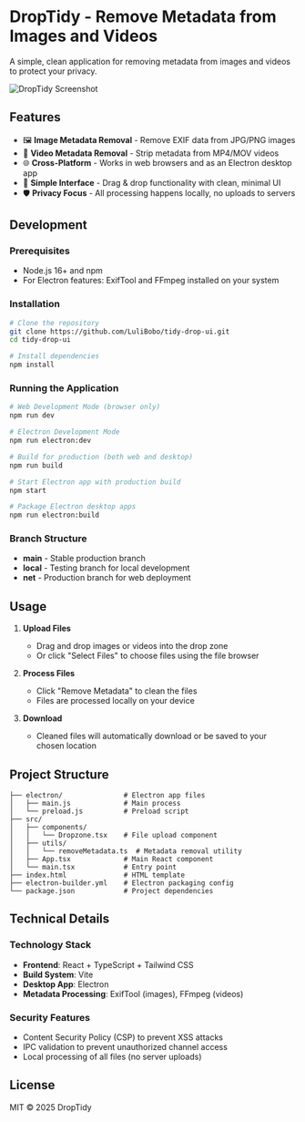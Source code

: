# DropTidy - Remove Metadata from Images and Videos

A simple, clean application for removing metadata from images and videos to protect your privacy.

![DropTidy Screenshot](https://via.placeholder.com/800x450.png?text=DropTidy+Screenshot)

## Features

- 🖼️ **Image Metadata Removal** - Remove EXIF data from JPG/PNG images
- 🎥 **Video Metadata Removal** - Strip metadata from MP4/MOV videos  
- 🌐 **Cross-Platform** - Works in web browsers and as an Electron desktop app
- 🧹 **Simple Interface** - Drag & drop functionality with clean, minimal UI
- 🛡️ **Privacy Focus** - All processing happens locally, no uploads to servers

## Development

### Prerequisites

- Node.js 16+ and npm
- For Electron features: ExifTool and FFmpeg installed on your system

### Installation

```bash
# Clone the repository
git clone https://github.com/LuliBobo/tidy-drop-ui.git
cd tidy-drop-ui

# Install dependencies
npm install
```

### Running the Application

```bash
# Web Development Mode (browser only)
npm run dev

# Electron Development Mode
npm run electron:dev

# Build for production (both web and desktop)
npm run build

# Start Electron app with production build
npm start

# Package Electron desktop apps
npm run electron:build
```

### Branch Structure

- **main** - Stable production branch
- **local** - Testing branch for local development
- **net** - Production branch for web deployment

## Usage

1. **Upload Files**
   - Drag and drop images or videos into the drop zone
   - Or click "Select Files" to choose files using the file browser

2. **Process Files**
   - Click "Remove Metadata" to clean the files
   - Files are processed locally on your device

3. **Download**
   - Cleaned files will automatically download or be saved to your chosen location

## Project Structure

```
├── electron/               # Electron app files
│   ├── main.js             # Main process
│   └── preload.js          # Preload script
├── src/
│   ├── components/
│   │   └── Dropzone.tsx    # File upload component
│   ├── utils/
│   │   └── removeMetadata.ts  # Metadata removal utility
│   ├── App.tsx             # Main React component
│   └── main.tsx            # Entry point
├── index.html              # HTML template
├── electron-builder.yml    # Electron packaging config
└── package.json            # Project dependencies
```

## Technical Details

### Technology Stack

- **Frontend**: React + TypeScript + Tailwind CSS
- **Build System**: Vite
- **Desktop App**: Electron
- **Metadata Processing**: ExifTool (images), FFmpeg (videos)

### Security Features

- Content Security Policy (CSP) to prevent XSS attacks
- IPC validation to prevent unauthorized channel access
- Local processing of all files (no server uploads)

## License

MIT © 2025 DropTidy